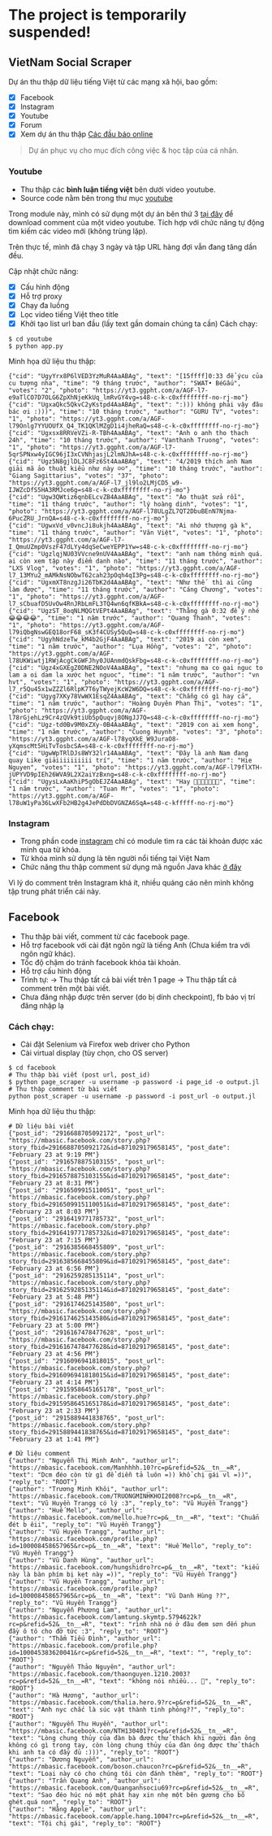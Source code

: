# The project is temporarily suspended!

## VietNam Social Scraper
Dự án thu thập dữ liệu tiếng Việt từ các mạng xã hội, bao gồm:
- [x] Facebook
- [x] Instagram
- [x] Youtube
- [x] Forum
- [x] Xem dự án thu thập [Các đầu báo online](https://github.com/nguyenvanhieuvn/news-crawler)

> Dự án phục vụ cho mục đích công việc & học tập của cá nhân. 
### Youtube 
- Thu thập các **bình luận tiếng việt** bên dưới video youtube. 
- Source code nằm bên trong thư mục [youtube](/youtube)

Trong module này, mình có sử dụng một dự án bên thứ 3 [tại đây](https://github.com/egbertbouman/youtube-comment-downloader) để download comment của một video youtube.
Tích hợp với chức năng tự động tìm kiếm các video mới (không trùng lặp).

Trên thực tế, mình đã chạy 3 ngày và tập URL hàng đợi vẫn đang tăng dần đều.

Cập nhật chức năng:

- [x] Cấu hình động
- [x] Hỗ trợ proxy
- [x] Chạy đa luồng
- [x] Lọc video tiếng Việt theo title
- [x] Khởi tạo list url ban đầu (lấy text gần domain chúng ta cần)
Cách chạy:
```text
$ cd youtube
$ python app.py 
```

Minh họa dữ liệu thu thập:
```text
{"cid": "UgyYrx8P6lVED3YzMuR4AaABAg", "text": "[15ffff]0:33 để ýcu của cu tượng nha", "time": "9 tháng trước", "author": "SWAT• BéGấu", "votes": "2", "photo": "https://yt3.ggpht.com/a/AGF-l7-e9aTlCO7D7OLG6ZpXhNjeKkUq_lmRvGY4vg=s48-c-k-c0xffffffff-no-rj-mo"}
{"cid": "UgxaQkc5QkvC2yKstpd4AaABAg", "text": ":))) không phải vậy đâu bác ơi :)))", "time": "10 tháng trước", "author": "GURU TV", "votes": "1", "photo": "https://yt3.ggpht.com/a/AGF-l79Onlg7YYUOUfX_Q4_TK1QKlMZgD1i4jheRaQ=s48-c-k-c0xffffffff-no-rj-mo"}
{"cid": "Ugxsx8RRVeVZi-R-TBh4AaABAg", "text": "Anh o anh tho thach 24h", "time": "10 tháng trước", "author": "Vanthanh Truong", "votes": "1", "photo": "https://yt3.ggpht.com/a/AGF-l7-5qrSPNxw4yIGC96jI3xCVNhjasjL2lmNJhA=s48-c-k-c0xffffffff-no-rj-mo"}
{"cid": "Ugz5N8gjlDLJC8Fz6St4AaABAg", "text": "4/2019 thích anh Nam giải mã ảo thuật kiểu như này ☺️☺️", "time": "10 tháng trước", "author": "Giang Sagittarius", "votes": "37", "photo": "https://yt3.ggpht.com/a/AGF-l7_jl9lo2LMjCD5_w9-IJWZcDfS5HA3RMJce6g=s48-c-k-c0xffffffff-no-rj-mo"}
{"cid": "Ugw3QWtiz6qnbELcvZB4AaABAg", "text": "Áo thuật sửa rồi", "time": "11 tháng trước", "author": "lý hoàng dinh", "votes": "1", "photo": "https://yt3.ggpht.com/a/AGF-l78ULgZL7QT2DbuBEnN7Njma-6PucZRU_JrnQA=s48-c-k-c0xffffffff-no-rj-mo"}
{"cid": "UgwxVd_v0vncJi8ukjh4AaABAg", "text": "Ai nhớ thượng gà k", "time": "11 tháng trước", "author": "Văn Việt", "votes": "1", "photo": "https://yt3.ggpht.com/a/AGF-l7-I_QmuUZmp0VszF47dLYy4dqSeCweYEPP1Yw=s48-c-k-c0xffffffff-no-rj-mo"}
{"cid": "UgzlqjNU03VVcne9nUV4AaABAg", "text": "anh nam thông minh quá. ai còn xem tập này điểm danh nào", "time": "11 tháng trước", "author": "LXS Vlog", "votes": "1", "photo": "https://yt3.ggpht.com/a/AGF-l7_13MYu2_mAMkNsNObwT62cah23pOqh4qI3Pg=s48-c-k-c0xffffffff-no-rj-mo"}
{"cid": "UgxmXT8nzgJi26TbK2d4AaABAg", "text": "Như thế  thì ai cũng  làm được", "time": "11 tháng trước", "author": "Cáng Chương", "votes": "1", "photo": "https://yt3.ggpht.com/a/AGF-l7_sCbuafD5UvOw4RnJRbLmFL3TQ4wn6qfKBkA=s48-c-k-c0xffffffff-no-rj-mo"}
{"cid": "UgzST_8oqNLMQGtVEPt4AaABAg", "text": "Thằng gà 0:32 để ý nhé 😂😂😂😂", "time": "1 năm trước", "author": "Quang Thanh", "votes": "1", "photo": "https://yt3.ggpht.com/a/AGF-l79iQbgNswGEQ18orF68_sK3f4CUSy5QuQ=s48-c-k-c0xffffffff-no-rj-mo"}
{"cid": "UgyhNdzeTw_kM4b2GjF4AaABAg", "text": "2019 ai còn xem", "time": "1 năm trước", "author": "Lụa Hồng", "votes": "2", "photo": "https://yt3.ggpht.com/a/AGF-l78UKWiwtj1RWjAcgCkGWFJhy0JUAnmdQskFbg=s48-c-k-c0xffffffff-no-rj-mo"}
{"cid": "Ugz4xGXEgZ0DNE2NOoV4AaABAg", "text": "nhung ma co gai nguc to lam a oi dam la xước het nguoc", "time": "1 năm trước", "author": "vn hvt", "votes": "1", "photo": "https://yt3.ggpht.com/a/AGF-l7_r5Qu45x1wZZZl6RlpK7T6yTWyejKcW2W6DQ=s48-c-k-c0xffffffff-no-rj-mo"}
{"cid": "Ugyg7XKy78VwWX1EsqZ4AaABAg", "text": "Chẵng có gì hay cả", "time": "1 năm trước", "author": "Hoàng Duyên Phan Thị", "votes": "1", "photo": "https://yt3.ggpht.com/a/AGF-l78rGjehLz9Cr4zQVk9tiUb5pQuqvj8ONgJJ7Q=s48-c-k-c0xffffffff-no-rj-mo"}
{"cid": "Ugz-td0Bv9M0xZXy-0B4AaABAg", "text": "2019 con ai xem hong", "time": "1 năm trước", "author": "Cuong Huynh", "votes": "3", "photo": "https://yt3.ggpht.com/a/AGF-l78yqXkE_W9JuraO8-yXqmscMt5HiTvTosbcSA=s48-c-k-c0xffffffff-no-rj-mo"}
{"cid": "UgwWpTRlDJs8WY32lr14AaABAg", "text": "Đây là anh Nam đang quay Like giảiiiiiiiiii trí", "time": "1 năm trước", "author": "Hie Nguyen", "votes": "1", "photo": "https://yt3.ggpht.com/a/AGF-l79flXTH-jUPYVD9pIEh26WVA9L2X2aiYzBxng=s48-c-k-c0xffffffff-no-rj-mo"}
{"cid": "UgysLxAaKhiP5gObEJZ4AaABAg", "text": "Hay 👏👏👏💋😸😸😝", "time": "1 năm trước", "author": "Tuan Mr", "votes": "1", "photo": "https://yt3.ggpht.com/a/AGF-l78uW1yPa36LwXFb2HB2g4JePdDbDVGNZA6SqA=s48-c-kfffff-no-rj-mo"}

``` 

### Instagram
- Trong phần code [instagram](instagram) chỉ có module tìm ra các tài khoản được xác minh qua từ khóa.
- Từ khóa mình sử dụng là tên người nổi tiếng tại Việt Nam
- Chức năng thu thập comment sử dụng mã nguồn Java khác [ở đây](https://github.com/postaddictme/instagram-java-scraper)

Vì lý do comment trên Instagram khá ít, nhiều quảng cáo nên mình không tập trung phát triển cái này.

## Facebook
- Thu thập bài viết, comment từ các facebook page.
- Hỗ trợ facebook với cài đặt ngôn ngữ là tiếng Anh (Chưa kiểm tra với ngôn ngữ khác).
- Tốc độ chậm do tránh facebook khóa tài khoản.
- Hỗ trợ cấu hình động
- Trình tự: -> Thu thập tất cả bài viết trên 1 page -> Thu thập tất cả comment trên một bài viết.
- Chưa đăng nhập được trên server (do bị dính checkpoint), fb báo vị trí đăng nhập lạ
### Cách chạy:
- Cài đặt Selenium và Firefox web driver cho Python
- Cài virtual display (tùy chọn, cho OS server)
```text
$ cd facebook 
# Thu thập bài viết (post url, post_id)
$ python page_scraper -u username -p password -i page_id -o output.jl
# Thu thập comment từ bài viết
python post_scraper -u username -p password -i post_url -o output.jl
``` 

Minh họa dữ liệu thu thập:
```text
# Dữ liệu bài viết
{"post_id": "2916688705092172", "post_url": "https://mbasic.facebook.com/story.php?story_fbid=2916688705092172&id=871029179658145", "post_date": "February 23 at 9:19 PM"}
{"post_id": "2916578875103155", "post_url": "https://mbasic.facebook.com/story.php?story_fbid=2916578875103155&id=871029179658145", "post_date": "February 23 at 8:31 PM"}
{"post_id": "2916509915110051", "post_url": "https://mbasic.facebook.com/story.php?story_fbid=2916509915110051&id=871029179658145", "post_date": "February 23 at 8:03 PM"}
{"post_id": "2916419771785732", "post_url": "https://mbasic.facebook.com/story.php?story_fbid=2916419771785732&id=871029179658145", "post_date": "February 23 at 7:15 PM"}
{"post_id": "2916385668455809", "post_url": "https://mbasic.facebook.com/story.php?story_fbid=2916385668455809&id=871029179658145", "post_date": "February 23 at 6:56 PM"}
{"post_id": "2916259285135114", "post_url": "https://mbasic.facebook.com/story.php?story_fbid=2916259285135114&id=871029179658145", "post_date": "February 23 at 5:48 PM"}
{"post_id": "2916174625143580", "post_url": "https://mbasic.facebook.com/story.php?story_fbid=2916174625143580&id=871029179658145", "post_date": "February 23 at 5:00 PM"}
{"post_id": "2916167478477628", "post_url": "https://mbasic.facebook.com/story.php?story_fbid=2916167478477628&id=871029179658145", "post_date": "February 23 at 4:56 PM"}
{"post_id": "2916096941818015", "post_url": "https://mbasic.facebook.com/story.php?story_fbid=2916096941818015&id=871029179658145", "post_date": "February 23 at 4:14 PM"}
{"post_id": "2915958645165178", "post_url": "https://mbasic.facebook.com/story.php?story_fbid=2915958645165178&id=871029179658145", "post_date": "February 23 at 2:33 PM"}
{"post_id": "2915889441838765", "post_url": "https://mbasic.facebook.com/story.php?story_fbid=2915889441838765&id=871029179658145", "post_date": "February 23 at 1:41 PM"}

# Dữ liệu comment
{"author": "Nguyễn Thị Minh Anh", "author_url": "https://mbasic.facebook.com/Manhhhh.10?rc=p&refid=52&__tn__=R", "text": "Dcm đéo còn từ gì để diễn tả luôn =)) khổ chị gái vl =))", "reply_to": "ROOT"}
{"author": "Trương Minh Khôi", "author_url": "https://mbasic.facebook.com/TRUONGMINHKHOI2008?rc=p&__tn__=R", "text": "Vũ Huyền Trangg có lý :3", "reply_to": "Vũ Huyền Trangg"}
{"author": "Huế Mello", "author_url": "https://mbasic.facebook.com/mello.hue?rc=p&__tn__=R", "text": "Chuẩn đét b êii", "reply_to": "Vũ Huyền Trangg"}
{"author": "Vũ Huyền Trangg", "author_url": "https://mbasic.facebook.com/profile.php?id=100008458657965&rc=p&__tn__=R", "text": "Huế Mello", "reply_to": "Vũ Huyền Trangg"}
{"author": "Vũ Danh Hùng", "author_url": "https://mbasic.facebook.com/hungshidro?rc=p&__tn__=R", "text": "kiểu này là bàn phím bị kẹt này =))", "reply_to": "Vũ Huyền Trangg"}
{"author": "Vũ Huyền Trangg", "author_url": "https://mbasic.facebook.com/profile.php?id=100008458657965&rc=p&__tn__=R", "text": "Vũ Danh Hùng ??", "reply_to": "Vũ Huyền Trangg"}
{"author": "Nguyễn Phương Lam", "author_url": "https://mbasic.facebook.com/lamtung.skymtp.5794622k?rc=p&refid=52&__tn__=R", "text": "rình nhà nó ở đâu đem sơn đến phun đầy ô tô cho đỡ tức :3", "reply_to": "ROOT"}
{"author": "Thẩm Tiếu Đình", "author_url": "https://mbasic.facebook.com/profile.php?id=100045383620041&rc=p&refid=52&__tn__=R", "text": "", "reply_to": "ROOT"}
{"author": "Nguyễn Thảo Nguyên", "author_url": "https://mbasic.facebook.com/thaonguyen.1210.2003?rc=p&refid=52&__tn__=R", "text": "không nói nhiều... 🙂", "reply_to": "ROOT"}
{"author": "Hà Hương", "author_url": "https://mbasic.facebook.com/thalia.hero.9?rc=p&refid=52&__tn__=R", "text": "Anh nyc chắc là súc vật thành tinh phỏng??", "reply_to": "ROOT"}
{"author": "Nguyễn Thu Huyền", "author_url": "https://mbasic.facebook.com/NTH130401?rc=p&refid=52&__tn__=R", "text": "Lòng chung thủy của đàn bà được thử thách khi người đàn ông không có gì trong tay, còn lòng chung thủy của đàn ông được thử thách khi anh ta có đầy đủ :)))", "reply_to": "ROOT"}
{"author": "Dương Nguyễn", "author_url": "https://mbasic.facebook.com/boson.chaucon?rc=p&refid=52&__tn__=R", "text": "Loại này có cho chúng tôi còn đánh thêm", "reply_to": "ROOT"}
{"author": "Trần Quang Anh", "author_url": "https://mbasic.facebook.com/Quanganhsociu69?rc=p&refid=52&__tn__=R", "text": "Sao đéo húc nó một phát hay xin nhẹ một bên gương cho bõ ghét.quá non", "reply_to": "ROOT"}
{"author": "Hằng Apple", "author_url": "https://mbasic.facebook.com/apple.hang.1004?rc=p&refid=52&__tn__=R", "text": "Tội chị gái", "reply_to": "ROOT"}
```
